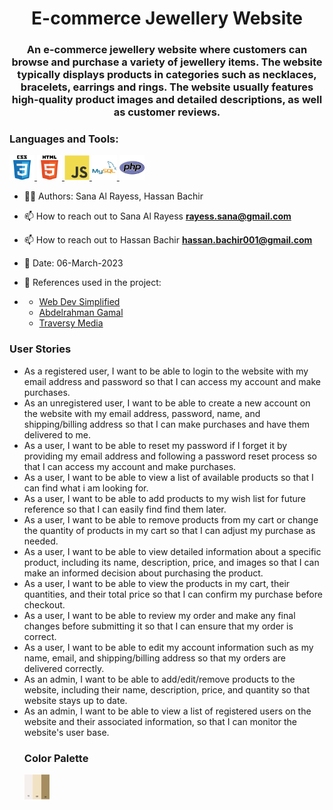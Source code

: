 <h1 align="center">E-commerce Jewellery Website</h1>
<h3 align="center">An e-commerce jewellery website where customers can browse and purchase a variety of jewellery items. The website typically displays products in categories such as necklaces, bracelets, earrings and rings. The website usually features high-quality product images and detailed descriptions, as well as customer reviews.</h3>
<h3 align="left">Languages and Tools:</h3>
<p align="left"> <a href="https://www.w3schools.com/css/" target="_blank" rel="noreferrer"> <img src="https://raw.githubusercontent.com/devicons/devicon/master/icons/css3/css3-original-wordmark.svg" alt="css3" width="40" height="40"/> </a> <a href="https://www.w3.org/html/" target="_blank" rel="noreferrer"> <img src="https://raw.githubusercontent.com/devicons/devicon/master/icons/html5/html5-original-wordmark.svg" alt="html5" width="40" height="40"/> </a> <a href="https://developer.mozilla.org/en-US/docs/Web/JavaScript" target="_blank" rel="noreferrer"> <img src="https://raw.githubusercontent.com/devicons/devicon/master/icons/javascript/javascript-original.svg" alt="javascript" width="40" height="40"/> </a> <a href="https://www.mysql.com/" target="_blank" rel="noreferrer"> <img src="https://raw.githubusercontent.com/devicons/devicon/master/icons/mysql/mysql-original-wordmark.svg" alt="mysql" width="40" height="40"/> </a> <a href="https://www.php.net" target="_blank" rel="noreferrer"> <img src="https://raw.githubusercontent.com/devicons/devicon/master/icons/php/php-original.svg" alt="php" width="40" height="40"/> </a> </p>


- 👨‍💻 Authors: Sana Al Rayess, Hassan Bachir

- 📫 How to reach out to Sana Al Rayess **rayess.sana@gmail.com**

- 📫 How to reach out to Hassan Bachir **hassan.bachir001@gmail.com**

- 🌱 Date: 06-March-2023

- 📝 References used in the project:

- <ul><li><a href="https://youtu.be/mxHoPYFsTuk">Web Dev Simplified</a>
  </li>
  <li><a href="https://youtu.be/Iy7oFI76FpE" >Abdelrahman Gamal</a></li>
  <li><a href="https://youtu.be/JttTcnidSdQ">Traversy Media</a></li>
  </ul>

<h3 align="left">User Stories</h3>
<ul><li>As a registered user, I want to be able to login to the website with my email address and password so that I can access my account and make purchases.</li>
<li>As an unregistered user, I want to be able to create a new account on the website with my email address, password, name, and shipping/billing address so that I can make purchases and have them delivered to me.</li>
<li>As a user, I want to be able to reset my password if I forget it by providing my email address and following a password reset process so that I can access my account and make purchases.</li>
<li>As a user, I want to be able to view a list of available products  so that I can find what i am looking for.</li>
<li>As a user, I want to be able to add products to my wish list for future reference so that I can easily find find them later.</li>
<li>As a user, I want to be able to remove products from my cart or change the quantity of products in my cart so that I can adjust my purchase as needed.</li>
<li>As a user, I want to be able to view detailed information about a specific product, including its name, description, price, and images so that I can make an informed decision about purchasing the product.</li>
<li>As a user, I want to be able to view the products in my cart, their quantities, and their total price so that I can confirm my purchase before checkout.</li>
<li>As a user, I want to be able to review my order and make any final changes before submitting it so that I can ensure that my order is correct.
</li>
<li>As a user, I want to be able to edit my account information such as my name, email, and shipping/billing address so that my orders are delivered correctly.</li>
<li>As an admin, I want to be able to add/edit/remove products to the website, including their name, description, price, and quantity so that website stays up to date.
</li>
<li>As an admin, I want to be able to view a list of registered users on the website and their associated information, so that I can monitor the website's user base.</li>
<h3 align="left">Color Palette</h3>
<img src="./images/palette.png" alt="color1" width="40" height="40"/>



